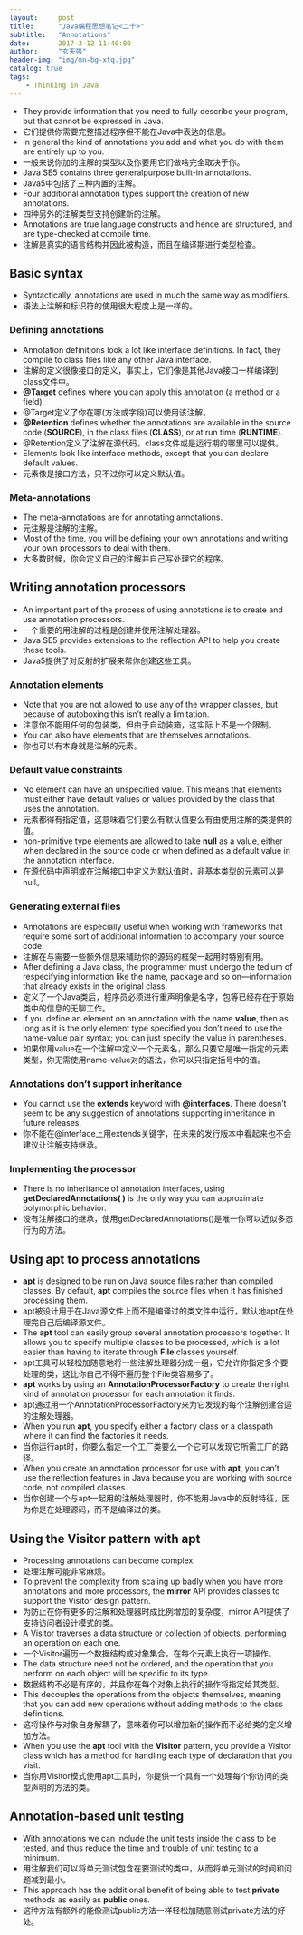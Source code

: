```yaml
---
layout: 	post
title: 		"Java编程思想笔记<二十>"
subtitle:	"Annotations"
date: 		2017-3-12 11:40:00
author: 	"玄天强"
header-img:	"img/mn-bg-xtq.jpg"
catalog: true
tags:
    - Thinking in Java
---
```


*	They provide information that you need to fully describe your program, but that cannot be expressed in Java.
*	它们提供你需要完整描述程序但不能在Java中表达的信息。
*	In general the kind of annotations you add and what you do with them are entirely up to you.
*	一般来说你加的注解的类型以及你要用它们做啥完全取决于你。
*	Java SE5 contains three generalpurpose built-in annotations.
*	Java5中包括了三种内置的注解。
*	Four additional annotation types support the creation of new annotations.
*	四种另外的注解类型支持创建新的注解。
*	Annotations are true language constructs and hence are structured, and are type-checked at compile time.
*	注解是真实的语言结构并因此被构造，而且在编译期进行类型检查。

##	Basic syntax
*	Syntactically, annotations are used in much the same way as modifiers.
*	语法上注解和标识符的使用很大程度上是一样的。

###	Defining annotations
*	Annotation definitions look a lot like interface definitions. In fact, they compile to class files like any other Java interface.
*	注解的定义很像接口的定义，事实上，它们像是其他Java接口一样编译到class文件中。
*	**@Target** defines where you can apply this annotation (a method or a field).
*	@Target定义了你在哪(方法或字段)可以使用该注解。
*	**@Retention** defines whether the annotations are available in the source code (**SOURCE**), in the class files (**CLASS**), or at run time (**RUNTIME**).
*	@Retention定义了注解在源代码，class文件或是运行期的哪里可以提供。
*	Elements look like interface methods, except that you can declare default values.
*	元素像是接口方法，只不过你可以定义默认值。

###	Meta-annotations
*	The meta-annotations are for annotating annotations.
*	元注解是注解的注解。
*	Most of the time, you will be defining your own annotations and writing your own processors to deal with them.
*	大多数时候，你会定义自己的注解并自己写处理它的程序。

##	Writing annotation processors
*	An important part of the process of using annotations is to create and use annotation processors.
*	一个重要的用注解的过程是创建并使用注解处理器。
*	Java SE5 provides extensions to the reflection API to help you create these tools.
*	Java5提供了对反射的扩展来帮你创建这些工具。

###	Annotation elements
*	Note that you are not allowed to use any of the wrapper classes, but because of autoboxing this isn’t really a limitation.
*	注意你不能用任何的包装类，但由于自动装箱，这实际上不是一个限制。
*	You can also have elements that are themselves annotations.
*	你也可以有本身就是注解的元素。 

###	Default value constraints
*	No element can have an unspecified value. This means that elements must either have default values or values provided by the class that uses the annotation.
*	元素都得有指定值，这意味着它们要么有默认值要么有由使用注解的类提供的值。
*	non-primitive type elements are allowed to take **null** as a value, either when declared in the source code or when defined as a default value in the annotation interface.
*	在源代码中声明或在注解接口中定义为默认值时，非基本类型的元素可以是null。

###	Generating external files
*	Annotations are especially useful when working with frameworks that require some sort of additional information to accompany your source code. 
*	注解在与需要一些额外信息来辅助你的源码的框架一起用时特别有用。
*	After defining a Java class, the programmer must undergo the tedium of respecifying information like the name, package and so on—information that already exists in the original class.
*	定义了一个Java类后，程序员必须进行重声明像是名字，包等已经存在于原始类中的信息的无聊工作。
*	If you define an element on an annotation with the name **value**, then as long as it is the only element type specified you don’t need to use the name-value pair syntax; you can just specify the value in parentheses.
*	如果你用value在一个注解中定义一个元素名，那么只要它是唯一指定的元素类型，你无需使用name-value对的语法，你可以只指定括号中的值。

###	Annotations don’t support inheritance
*	You cannot use the **extends** keyword with **@interfaces**. There doesn’t seem to be any suggestion of  annotations supporting inheritance in future releases.
*	你不能在@interface上用extends关键字，在未来的发行版本中看起来也不会建议让注解支持继承。

###	Implementing the processor
*	 There is no inheritance of annotation interfaces, using **getDeclaredAnnotations( )** is the only way you can approximate polymorphic behavior.
*	 没有注解接口的继承，使用getDeclaredAnnotations()是唯一你可以近似多态行为的方法。

##	Using apt to process annotations
*	**apt** is designed to be run on Java source files rather than compiled classes. By default, **apt** compiles the source files when it has finished processing them. 
*	apt被设计用于在Java源文件上而不是编译过的类文件中运行，默认地apt在处理完自己后编译源文件。
*	The **apt** tool can easily group several annotation processors together. It allows you to specify multiple classes to be processed, which is a lot easier than having to iterate through **File** classes yourself.
*	apt工具可以轻松加随意地将一些注解处理器分成一组，它允许你指定多个要处理的类，这比你自己不得不遍历整个File类容易多了。
*	**apt** works by using an **AnnotationProcessorFactory** to create the right kind of annotation processor for each annotation it finds. 
*	apt通过用一个AnnotationProcessorFactory来为它发现的每个注解创建合适的注解处理器。
*	When you run **apt**, you specify either a factory class or a classpath where it can find the factories it needs.
*	当你运行apt时，你要么指定一个工厂类要么一个它可以发现它所需工厂的路径。
*	When you create an annotation processor for use with **apt**, you can’t use the reflection features in Java because you are working with source code, not compiled classes. 
*	当你创建一个与apt一起用的注解处理器时，你不能用Java中的反射特征，因为你是在处理源码，而不是编译过的类。

##	Using the Visitor pattern with apt
*	Processing annotations can become complex.
*	处理注解可能非常麻烦。
*	To prevent the complexity from scaling up badly when you have more annotations and more processors, the **mirror** API provides classes to support the Visitor design pattern. 
*	为防止在你有更多的注解和处理器时成比例增加的复杂度，mirror API提供了支持访问者设计模式的类。
*	A Visitor traverses a data structure or collection of objects, performing an operation on each one.
*	一个Visitor遍历一个数据结构或对象集合，在每个元素上执行一项操作。
*	The data structure need not be ordered, and the operation that you perform on each object will be specific to its type.
*	数据结构不必是有序的，并且你在每个对象上执行的操作将指定给其类型。
*	This decouples the operations from the objects themselves, meaning that you can add new operations without adding methods to the class definitions. 
*	这将操作与对象自身解耦了，意味着你可以增加新的操作而不必给类的定义增加方法。
*	When you use the **apt** tool with the **Visitor** pattern, you provide a Visitor class which has a method for handling each type of declaration that you visit. 
*	当你用Visitor模式使用apt工具时，你提供一个具有一个处理每个你访问的类型声明的方法的类。

##	Annotation-based unit testing
*	With annotations we can include the unit tests inside the class to be tested, and thus reduce the time and trouble of unit testing to a minimum. 
*	用注解我们可以将单元测试包含在要测试的类中，从而将单元测试的时间和问题减到最小。
*	This approach has the additional benefit of being able to test **private** methods as easily as **public** ones.
*	这种方法有额外的能像测试public方法一样轻松加随意测试private方法的好处。